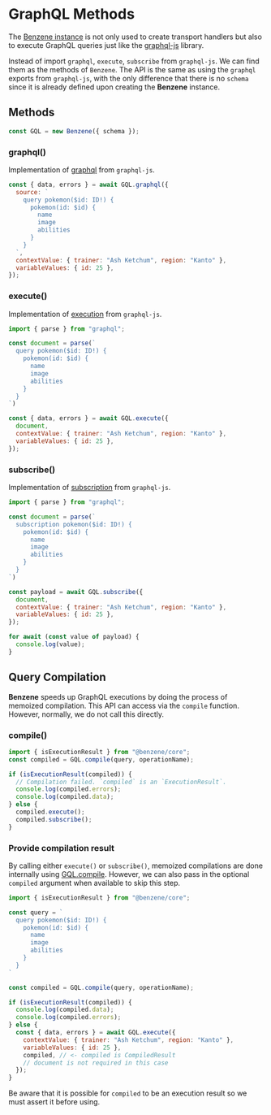 # GraphQL Methods

The [Benzene instance](/reference/benzene) is not only used to create transport handlers but also to execute GraphQL queries just like the [graphql-js](https://github.com/graphql/graphql-js) library.

Instead of import `graphql`, `execute`, `subscribe` from `graphql-js`. We can find them as the methods of `Benzene`. The API is the same as using the `graphql` exports from `graphql-js`, with the only difference that there is no `schema` since it is already defined upon creating the **Benzene** instance.

## Methods

```js
const GQL = new Benzene({ schema });
```

### graphql()

Implementation of [graphql](https://github.com/graphql/graphql-js/tree/main/src) from `graphql-js`.

```js
const { data, errors } = await GQL.graphql({
  source: `
    query pokemon($id: ID!) {
      pokemon(id: $id) {
        name
        image
        abilities
      }
    }
  `,
  contextValue: { trainer: "Ash Ketchum", region: "Kanto" },
  variableValues: { id: 25 },
});
```

### execute()

Implementation of [execution](https://github.com/graphql/graphql-js/tree/main/src/execution) from `graphql-js`.

```js
import { parse } from "graphql";

const document = parse(`
  query pokemon($id: ID!) {
    pokemon(id: $id) {
      name
      image
      abilities
    }
  }
`)

const { data, errors } = await GQL.execute({
  document,
  contextValue: { trainer: "Ash Ketchum", region: "Kanto" },
  variableValues: { id: 25 },
});
```

### subscribe()

Implementation of [subscription](https://github.com/graphql/graphql-js/tree/main/src/subscription) from `graphql-js`.

```js
import { parse } from "graphql";

const document = parse(`
  subscription pokemon($id: ID!) {
    pokemon(id: $id) {
      name
      image
      abilities
    }
  }
`)

const payload = await GQL.subscribe({
  document,
  contextValue: { trainer: "Ash Ketchum", region: "Kanto" },
  variableValues: { id: 25 },
});

for await (const value of payload) {
  console.log(value);
}
```

## Query Compilation

**Benzene** speeds up GraphQL executions by doing the process of memoized compilation. This API can access via the `compile` function. However, normally, we do not call this directly.

### compile()

```js
import { isExecutionResult } from "@benzene/core";
const compiled = GQL.compile(query, operationName);

if (isExecutionResult(compiled)) {
  // Compilation failed. `compiled` is an `ExecutionResult`.
  console.log(compiled.errors);
  console.log(compiled.data);
} else {
  compiled.execute();
  compiled.subscribe();
}
```

### Provide compilation result

By calling either `execute()` or `subscribe()`, memoized compilations are done internally using [GQL.compile](#compile). However, we can also pass in the optional `compiled` argument when available to skip this step.

```js
import { isExecutionResult } from "@benzene/core";

const query = `
  query pokemon($id: ID!) {
    pokemon(id: $id) {
      name
      image
      abilities
    }
  }
`

const compiled = GQL.compile(query, operationName);

if (isExecutionResult(compiled)) {
  console.log(compiled.data);
  console.log(compiled.errors);
} else {
  const { data, errors } = await GQL.execute({
    contextValue: { trainer: "Ash Ketchum", region: "Kanto" },
    variableValues: { id: 25 },
    compiled, // <- compiled is CompiledResult
    // document is not required in this case
  });
}
```

Be aware that it is possible for `compiled` to be an execution result so we must assert it before using.
